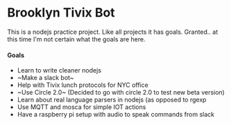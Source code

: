 # Brooklyn Tivix Bot

This is a nodejs practice project.
Like all projects it has goals.
Granted.. at this time I'm not certain what the goals are here.

#### Goals
* Learn to write cleaner nodejs
* ~Make a slack bot~
* Help with Tivix lunch protocols for NYC office
* ~Use Circle 2.0~ (Decided to go with circle 2.0 to test new beta version)
* Learn about real language parsers in nodejs (as opposed to rgexp
* Use MQTT and mosca for simple IOT actions
* Have a raspberry pi setup with audio to speak commands from slack
